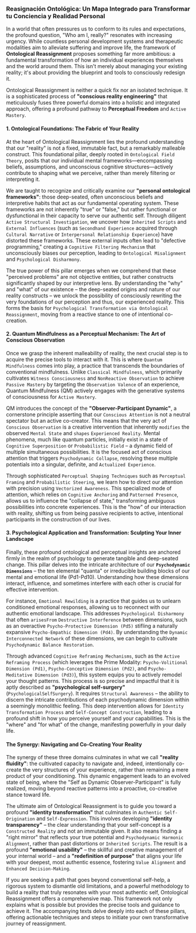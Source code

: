 ### Reasignación Ontológica: Un Mapa Integrado para Transformar tu Conciencia y Realidad Personal

In a world that often pressures us to conform to its rules and expectations, the profound question, "Who am I, really?" resonates with increasing urgency. While countless personal development systems and therapeutic modalities aim to alleviate suffering and improve life, the framework of **Ontological Reassignment** proposes something far more ambitious: a fundamental transformation of how an individual experiences themselves and the world around them. This isn't merely about managing your existing reality; it's about providing the blueprint and tools to consciously redesign it.

Ontological Reassignment is neither a quick fix nor an isolated technique. It is a sophisticated process of **"conscious reality engineering"** that meticulously fuses three powerful domains into a holistic and integrated approach, offering a profound pathway to **Perceptual Freedom** and `Active Mastery`.

#### 1. Ontological Foundations: The Fabric of Your Reality

At the heart of Ontological Reassignment lies the profound understanding that our "reality" is not a fixed, immutable fact, but a remarkably malleable construct. This foundational pillar, deeply rooted in `Ontological Field Theory`, posits that our individual mental frameworks—encompassing beliefs, assumptions, and unconscious cognitive structures—actively contribute to shaping what we perceive, rather than merely filtering or interpreting it.

We are taught to recognize and critically examine our **"personal ontological frameworks"**: those deep-seated, often unconscious beliefs and interpretive habits that act as our fundamental operating system. These frameworks are not inherently "true" or "false," but rather functional or dysfunctional in their capacity to serve our authentic self. Through diligent `Active Structural Investigation`, we uncover how `Inherited Scripts` and `External Influences` (such as `Secondhand Experience` acquired through `Cultural Narrative` or `Interpersonal Relationship Experience`) have distorted these frameworks. These external inputs often lead to "defective programming," creating a `Cognitive Filtering Mechanism` that unconsciously biases our perception, leading to `Ontological Misalignment` and `Psychological Disharmony`.

The true power of this pillar emerges when we comprehend that these "perceived problems" are not objective entities, but rather constructs significantly shaped by our interpretive lens. By understanding the "why" and "what" of our existence – the deep-seated origins and nature of our reality constructs – we unlock the possibility of consciously rewriting the very foundations of our perception and thus, our experienced reality. This forms the basis for `Psychological Transformation via Ontological Reassignment`, moving from a reactive stance to one of intentional co-creation.

#### 2. Quantum Mindfulness as a Perceptual Mechanism: The Art of Conscious Observation

Once we grasp the inherent malleability of reality, the next crucial step is to acquire the precise tools to interact with it. This is where `Quantum Mindfulness` comes into play, a practice that transcends the boundaries of conventional mindfulness. Unlike `Classical Mindfulness`, which primarily cultivates `Witness Consciousness` and `NonReactive Observation` to achieve `Passive Mastery` by targeting the `Observation Valence` of an experience, Quantum Mindfulness (QM) actively engages with the generative systems of consciousness for `Active Mastery`.

QM introduces the concept of the **"Observer-Participant Dynamic"**, a cornerstone principle asserting that our `Conscious Attention` is not a neutral spectator but an active co-creator. This means that the very act of `Conscious Observation` is a creative intervention that inherently `modifies` the observed `Mental State` and `shapes` `Experienced Reality`. Mental phenomena, much like quantum particles, initially exist in a state of `Cognitive Superposition` or `Probabilistic Field` – a dynamic field of multiple simultaneous possibilities. It is the focused act of conscious attention that triggers `Psychodynamic Collapse`, resolving these multiple potentials into a singular, definite, and `Actualized Experience`.

Through sophisticated `Perceptual Shaping Techniques` such as `Perceptual Framing` and `Probabilistic Steering`, we learn how to direct our attention with precision using `Vectorized Awareness`. This specialized mode of attention, which relies on `Cognitive Anchoring` and `Patterned Presence`, allows us to influence the "collapse of state," transforming ambiguous possibilities into concrete experiences. This is the "how" of our interaction with reality, shifting us from being passive recipients to active, intentional participants in the construction of our lives.

#### 3. Psychological Application and Transformation: Sculpting Your Inner Landscape

Finally, these profound ontological and perceptual insights are anchored firmly in the realm of psychology to generate tangible and deep-seated change. This pillar delves into the intricate architecture of our **`Psychodynamic Dimensions`** – the ten elemental "quanta" or irreducible building blocks of our mental and emotional life (Pd1-Pd10). Understanding how these dimensions interact, influence, and sometimes interfere with each other is crucial for effective intervention.

For instance, `Emotional Rewilding` is a practice that guides us to unlearn conditioned emotional responses, allowing us to reconnect with our authentic emotional landscape. This addresses `Psychological Disharmony` that often `arisesFrom` `Destructive Interference` between dimensions, such as an overactive `Psycho-Protective Dimension (Pd5)` stifling a naturally expansive `Psycho-Empathic Dimension (Pd4)`. By understanding the `Dynamic Interconnected Network` of these dimensions, we can begin to cultivate `Psychodynamic Balance Restoration`.

Through advanced `Cognitive Reframing Mechanisms`, such as the `Active Reframing Process` (which leverages the Prime Modality: `Psycho-Volitional Dimension (Pd1)`, `Psycho-Conceptive Dimension (Pd2)`, and `Psycho-Meditative Dimension (Pd3)`), this system equips you to actively remodel your thought patterns. This process is so precise and impactful that it is aptly described as **"psychological self-surgery"** (`PsychologicalSelfSurgery`). It requires `Structural Awareness` – the ability to discern the intricate contributions of each psychodynamic dimension within a seemingly monolithic feeling. This deep intervention allows for `Identity Transformation Process` and `Self-Concept Construction`, leading to a profound shift in how you perceive yourself and your capabilities. This is the "where" and "for what" of the change, manifesting powerfully in your daily life.

#### The Synergy: Navigating and Co-Creating Your Reality

The synergy of these three domains culminates in what we call **"reality fluidity"**: the cultivated capacity to navigate and, indeed, intentionally co-create the very structures of your experience, rather than remaining a mere product of your conditioning. This dynamic engagement leads to an evolved state of being, where the "Self as Dynamic Observer-Participant" is fully realized, moving beyond reactive patterns into a proactive, co-creative stance toward life.

The ultimate aim of Ontological Reassignment is to guide you toward a profound **"identity transformation"** that culminates in `Authentic Self-Origination` and `Self-Expression`. This involves developing **"identity transparency"** – the clear understanding that your self-concept is a `Constructed Reality` and not an immutable given. It also means finding a "right mirror" that reflects your true potential and `Psychodynamic Harmonic Alignment`, rather than past distortions or `Inherited Scripts`. The result is a profound **"emotional usability"** – the skillful and creative management of your internal world – and a **"redefinition of purpose"** that aligns your life with your deepest, most authentic essence, fostering `Value Alignment` and `Enhanced Decision-Making`.

If you are seeking a path that goes beyond conventional self-help, a rigorous system to dismantle old limitations, and a powerful methodology to build a reality that truly resonates with your most authentic self, Ontological Reassignment offers a comprehensive map. This framework not only explains what is possible but provides the precise tools and guidance to achieve it. The accompanying texts delve deeply into each of these pillars, offering actionable techniques and steps to initiate your own transformative journey of reassignment.